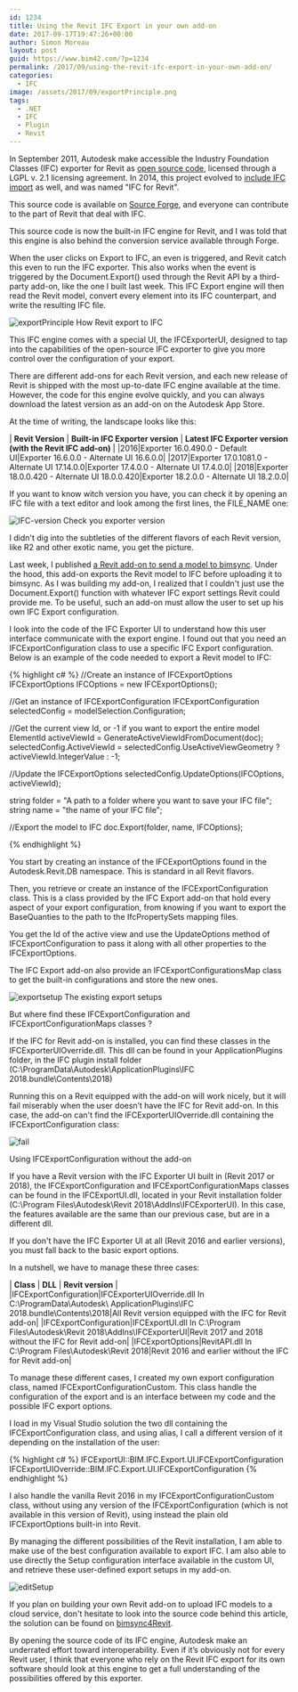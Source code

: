 ```yaml
---
id: 1234
title: Using the Revit IFC Export in your own add-on
date: 2017-09-17T19:47:26+00:00
author: Simon Moreau
layout: post
guid: https://www.bim42.com/?p=1234
permalink: /2017/09/using-the-revit-ifc-export-in-your-own-add-on/
categories:
  - IFC
image: /assets/2017/09/exportPrinciple.png
tags:
  - .NET
  - IFC
  - Plugin
  - Revit
---
```

In September 2011, Autodesk make accessible the Industry Foundation Classes (IFC) exporter for Revit as [open source code](http://thebuildingcoder.typepad.com/blog/2011/09/revit-ifc-exporter-released-as-open-source.html), licensed through a LGPL v. 2.1 licensing agreement. In 2014, this project evolved to [include IFC import](http://thebuildingcoder.typepad.com/blog/2014/05/ifc-exporter-open-source-wiki.html) as well, and was named "IFC for Revit".

This source code is available on [Source Forge](https://sourceforge.net/projects/ifcexporter/), and everyone can contribute to the part of Revit that deal with IFC.

This source code is now the built-in IFC engine for Revit, and I was told that this engine is also behind the conversion service available through Forge.

When the user clicks on Export to IFC, an even is triggered, and Revit catch this even to run the IFC exporter. This also works when the event is triggered by the Document.Export() used through the Revit API by a third-party add-on, like the one I built last week. This IFC Export engine will then read the Revit model, convert every element into its IFC counterpart, and write the resulting IFC file.

![exportPrinciple](/assets/2017/09/exportPrinciple.png)
How Revit export to IFC

This IFC engine comes with a special UI, the IFCExporterUI, designed to tap into the capabilities of the open-source IFC exporter to give you more control over the configuration of your export.

There are different add-ons for each Revit version, and each new release of Revit is shipped with the most up-to-date IFC engine available at the time. However, the code for this engine evolve quickly, and you can always download the latest version as an add-on on the Autodesk App Store.

At the time of writing, the landscape looks like this:

| **Revit Version** | **Built-in IFC Exporter version** | **Latest IFC Exporter version (with the Revit IFC add-on)** |
|2016|Exporter 16.0.490.0 - Default UI|Exporter 16.6.0.0 - Alternate UI 16.6.0.0|
|2017|Exporter 17.0.1081.0 - Alternate UI 17.14.0.0|Exporter 17.4.0.0 - Alternate UI 17.4.0.0|
|2018|Exporter 18.0.0.420 - Alternate UI 18.0.0.420|Exporter 18.2.0.0 - Alternate UI 18.2.0.0|

If you want to know witch version you have, you can check it by opening an IFC file with a text editor and look among the first lines, the FILE_NAME one:

![IFC-version](/assets/2017/09/IFC-version.png)
Check you exporter version

I didn't dig into the subtleties of the different flavors of each Revit version, like R2 and other exotic name, you get the picture.

Last week, I published [a Revit add-on to send a model to bimsync](https://bim42.com/2017/09/revit-and-bimsync-just-got-a-room-together/). Under the hood, this add-on exports the Revit model to IFC before uploading it to bimsync. As I was building my add-on, I realized that I couldn't just use the Document.Export() function with whatever IFC export settings Revit could provide me. To be useful, such an add-on must allow the user to set up his own IFC Export configuration.

I look into the code of the IFC Exporter UI to understand how this user interface communicate with the export engine. I found out that you need an IFCExportConfiguration class to use a specific IFC Export configuration. Below is an example of the code needed to export a Revit model to IFC:

{% highlight c# %}
//Create an instance of IFCExportOptions
IFCExportOptions IFCOptions = new IFCExportOptions();

//Get an instance of IFCExportConfiguration
IFCExportConfiguration selectedConfig = modelSelection.Configuration;

//Get the current view Id, or -1 if you want to export the entire model
ElementId activeViewId = GenerateActiveViewIdFromDocument(doc);
selectedConfig.ActiveViewId =
        selectedConfig.UseActiveViewGeometry ? activeViewId.IntegerValue : -1;

//Update the IFCExportOptions
selectedConfig.UpdateOptions(IFCOptions, activeViewId);

string folder = "A path to a folder where you want to save your IFC file";
string name = "the name of your IFC file";

//Export the model to IFC
doc.Export(folder, name, IFCOptions);

{% endhighlight %}

You start by creating an instance of the IFCExportOptions found in the Autodesk.Revit.DB namespace. This is standard in all Revit flavors.

Then, you retrieve or create an instance of the IFCExportConfiguration class. This is a class provided by the IFC Export add-on that hold every aspect of your export configuration, from knowing if you want to export the BaseQuanties to the path to the IfcPropertySets mapping files.

You get the Id of the active view and use the UpdateOptions method of IFCExportConfiguration to pass it along with all other properties to the IFCExportOptions.

The IFC Export add-on also provide an IFCExportConfigurationsMap class to get the built-in configurations and store the new ones.

![exportsetup](/assets/2017/09/exportsetup.png)
The existing export setups

But where find these IFCExportConfiguration and IFCExportConfigurationMaps classes ?

If the IFC for Revit add-on is installed, you can find these classes in the IFCExporterUIOverride.dll. This dll can be found in your ApplicationPlugins folder, in the IFC plugin install folder (C:\ProgramData\Autodesk\ApplicationPlugins\IFC 2018.bundle\Contents\2018)

Running this on a Revit equipped with the add-on will work nicely, but it will fail miserably when the user doesn’t have the IFC for Revit add-on. In this case, the add-on can't find the IFCExporterUIOverride.dll containing the IFCExportConfiguration class:

![fail](/assets/2017/09/fail.jpg)

Using IFCExportConfiguration without the add-on

If you have a Revit version with the IFC Exporter UI built in (Revit 2017 or 2018), the IFCExportConfiguration and IFCExportConfigurationMaps classes can be found in the IFCExportUI.dll, located in your Revit installation folder (C:\Program Files\Autodesk\Revit 2018\AddIns\IFCExporterUI). In this case, the features available are the same than our previous case, but are in a different dll.

If you don't have the IFC Exporter UI at all (Revit 2016 and earlier versions), you must fall back to the basic export options.

In a nutshell, we have to manage these three cases:

| **Class** | **DLL** | **Revit version** |
|IFCExportConfiguration|IFCExporterUIOverride.dll In C:\ProgramData\Autodesk\ ApplicationPlugins\IFC 2018.bundle\Contents\2018|All Revit version equipped with the IFC for Revit add-on|
|IFCExportConfiguration|IFCExportUI.dll In C:\Program Files\Autodesk\Revit 2018\AddIns\IFCExporterUI|Revit 2017 and 2018 without the IFC for Revit add-on|
|IFCExportOptions|RevitAPI.dll In C:\Program Files\Autodesk\Revit 2018|Revit 2016 and earlier without the IFC for Revit add-on|

To manage these different cases, I created my own export configuration class, named IFCExportConfigurationCustom. This class handle the configuration of the export and is an interface between my code and the possible IFC export options.

I load in my Visual Studio solution the two dll containing the IFCExportConfiguration class, and using alias, I call a different version of it depending on the installation of the user:

{% highlight c# %}
IFCExportUI::BIM.IFC.Export.UI.IFCExportConfiguration
IFCExportUIOverride::BIM.IFC.Export.UI.IFCExportConfiguration
{% endhighlight %}

I also handle the vanilla Revit 2016 in my IFCExportConfigurationCustom class, without using any version of the IFCExportConfiguration (which is not available in this version of Revit), using instead the plain old IFCExportOptions built-in into Revit.

By managing the different possibilities of the Revit installation, I am able to make use of the best configuration available to export IFC. I am also able to use directly the Setup configuration interface available in the custom UI, and retrieve these user-defined export setups in my add-on.

![editSetup](/assets/2017/09/editSetup.gif)

If you plan on building your own Revit add-on to upload IFC models to a cloud service, don't hesitate to look into the source code behind this article, the solution can be found on [bimsync4Revit](https://github.com/simonmoreau/bimsync4Revit).

By opening the source code of its IFC engine, Autodesk make an underrated effort toward interoperability. Even if it’s obviously not for every Revit user, I think that everyone who rely on the Revit IFC export for its own software should look at this engine to get a full understanding of the possibilities offered by this exporter.